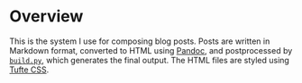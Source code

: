 # Overview

This is the system I use for composing blog posts. Posts are written in Markdown format, converted
to HTML using [Pandoc][pandoc], and postprocessed by [`build.py`](build.py), which generates the
final output. The HTML files are styled using [Tufte CSS][tufte_css].

[tufte_css]: http://github.com/edwardtufte/tufte-css
[pandoc]: http://pandoc.org
